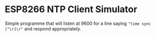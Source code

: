 ESP8266 NTP Client Simulator
============================

Simple programme that will listen at 9600 for a line
saying `"time sync [^\r]\r"` and respond appropriately.

